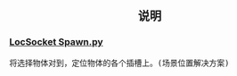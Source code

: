 <h2 align="center"> 说明 </h2>

<h3 align="center">  </h3>
<p align="center">

### [LocSocket Spawn.py]()
<pre>
将选择物体对到，定位物体的各个插槽上。(场景位置解决方案)
</pre>